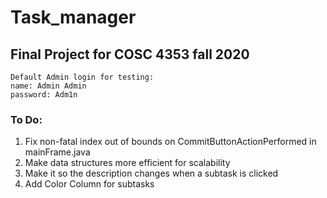 # Task_manager
## Final Project for COSC 4353 fall 2020
```
Default Admin login for testing:
name: Admin Admin
password: Adm1n
```
### To Do:
1. Fix non-fatal index out of bounds on CommitButtonActionPerformed in mainFrame.java
2. Make data structures more efficient for scalability
3. Make it so the description changes when a subtask is clicked
4. Add Color Column for subtasks